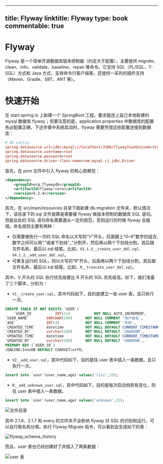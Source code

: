 
---
title: Flyway
linktitle: Flyway
type: book
commentable: true
---

# Flyway

Flyway 是一个简单开源数据库版本控制器（约定大于配置），主要提供 migrate、clean、info、validate、baseline、repair 等命令。它支持 SQL（PL/SQL、T-SQL）方式和 Java 方式，支持命令行客户端等，还提供一系列的插件支持（Maven、Gradle、SBT、ANT 等）。

# 快速开始

在 start.spring.io 上新建一个 SpringBoot 工程，要求能连上自己本地新建的 mysql 数据库 flyway；但要注意的是，application.properties 中数据库的配置务必配置正确，下述步骤中系统启动时，flyway 需要凭借这些配置连接到数据库：

```conf
# db config
spring.datasource.url=jdbc:mysql://localhost:3306/flyway?useUnicode=true&characterEncoding=utf8&serverTimezone=GMT
spring.datasource.username=root
spring.datasource.password=root
spring.datasource.driver-class-name=com.mysql.cj.jdbc.Driver
```

首先，在 pom 文件中引入 flyway 的核心依赖包：

```xml
<dependency>
    <groupId>org.flywaydb</groupId>
    <artifactId>flyway-core</artifactId>
    <version>5.2.4</version>
</dependency>
```

其次，在 src/main/resources 目录下面新建 db.migration 文件夹，默认情况下，该目录下的.sql 文件就算是需要被 flyway 做版本控制的数据库 SQL 语句。但是此处的 SQL 语句命名需要遵从一定的规范，否则运行的时候 flyway 会报错。命名规则主要有两种：

- 仅需要被执行一次的 SQL 命名以大写的"V"开头，后面跟上"0~9"数字的组合,数字之间可以用“.”或者下划线"\_"分割开，然后再以两个下划线分割，其后跟文件名称，最后以.sql 结尾。比如，`V2.1.5__create_user_ddl.sql、V4.1_2__add_user_dml.sql`。
- 可重复运行的 SQL，则以大写的“R”开头，后面再以两个下划线分割，其后跟文件名称，最后以.sql 结尾。比如，`R__truncate_user_dml.sql`。

其中，V 开头的 SQL 执行优先级要比 R 开头的 SQL 优先级高。如下，我们准备了三个脚本，分别为：

- `V1__create_user.sql`，其中代码如下，目的是建立一张 user 表，且只执行一次。

```sql
CREATE TABLE IF NOT EXISTS `USER`(
    `USER_ID`          INT(11)           NOT NULL AUTO_INCREMENT,
`USER_NAME`        VARCHAR(100)      NOT NULL COMMENT '用户姓名',
`AGE`              INT(3)            NOT NULL COMMENT '年龄',
`CREATED_TIME`     datetime          NOT NULL DEFAULT CURRENT_TIMESTAMP,
`CREATED_BY`       varchar(100)      NOT NULL DEFAULT 'UNKNOWN',
`UPDATED_TIME`     datetime          NOT NULL DEFAULT CURRENT_TIMESTAMP,
`UPDATED_BY`       varchar(100)      NOT NULL DEFAULT 'UNKNOWN',
PRIMARY KEY (`USER_ID`)
)ENGINE=InnoDB DEFAULT CHARSET=utf8;
```

- `V2__add_user.sql`，其中代码如下，目的是往 user 表中插入一条数据，且只执行一次。

```sql
insert into `user`(user_name,age) values('lisi',33);
```

- `R__add_unknown_user.sql`，其中代码如下，目的是每次启动倘若有变化，则往 user 表中插入一条数据。

```sql
insert into `user`(user_name,age) values('unknown',33);
```

![文件目录](https://pic.imgdb.cn/item/61a2f3cf2ab3f51d91844a8d.jpg)

其中 2.1.6、2.1.7 和 every 的文件夹不会影响 flyway 对 SQL 的识别和运行，可以自行取名和分类。执行 Flyway Migrate 指令，可以看到会生成如下的表：

![flyway_schema_history](https://pic.imgdb.cn/item/61a2f42b2ab3f51d9184a783.jpg)

而且，user 表也已经创建好了并插入了两条数据：

![user 表](https://pic.imgdb.cn/item/61a2f44a2ab3f51d9184c693.jpg)

    